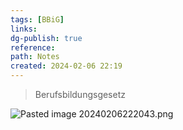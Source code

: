 ```yaml
---
tags: [BBiG]
links: 
dg-publish: true
reference: 
path: Notes
created: 2024-02-06 22:19
---
```

>Berufsbildungsgesetz

![Pasted image 20240206222043.png](/img/user/02%20-%20RESOURCES/Files/IMGs/Pasted%20image%2020240206222043.png)
